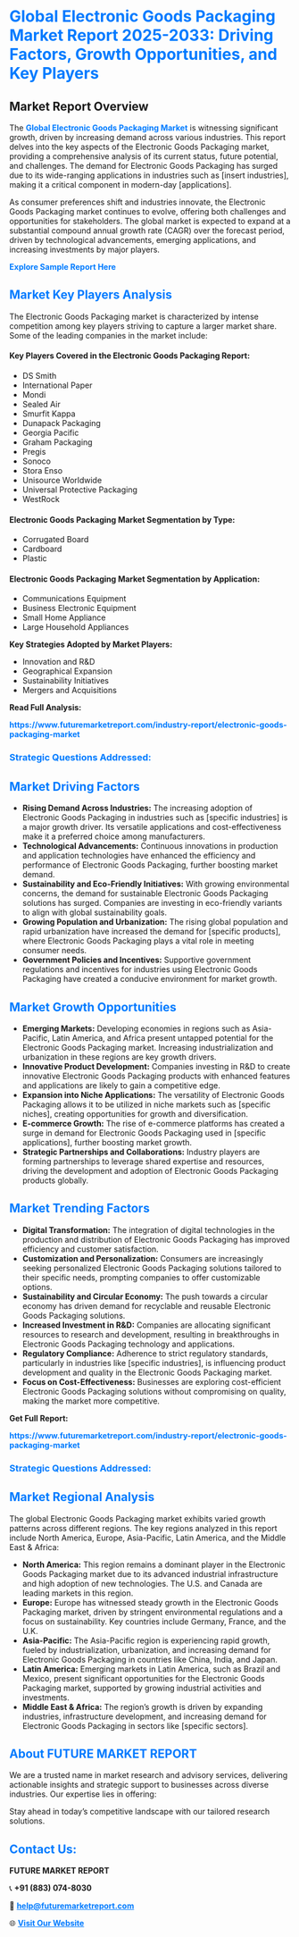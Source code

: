 <h1 style="color: #007BFF;">Global Electronic Goods Packaging Market Report 2025-2033: Driving Factors, Growth Opportunities, and Key Players</h1>

<section id="overview">
<h2>Market Report Overview</h2>
<p>The <a href="https://www.futuremarketreport.com/industry-report/electronic-goods-packaging-market" style="color: #007BFF; text-decoration: none;"><strong>Global Electronic Goods Packaging Market</strong></a> is witnessing significant growth, driven by increasing demand across various industries. This report delves into the key aspects of the Electronic Goods Packaging market, providing a comprehensive analysis of its current status, future potential, and challenges. The demand for Electronic Goods Packaging has surged due to its wide-ranging applications in industries such as [insert industries], making it a critical component in modern-day [applications].</p>
<p>As consumer preferences shift and industries innovate, the Electronic Goods Packaging market continues to evolve, offering both challenges and opportunities for stakeholders. The global market is expected to expand at a substantial compound annual growth rate (CAGR) over the forecast period, driven by technological advancements, emerging applications, and increasing investments by major players.</p>
</section>

<section id="overview">
<p><a href="https://www.futuremarketreport.com/request-sample/reportId=50633" style="color: #007BFF; text-decoration: none;"><strong>Explore Sample Report Here</strong></a></p>
</section>

<section id="key-players">
<h2 style="color: #007BFF;">Market Key Players Analysis</h2>
<p>The Electronic Goods Packaging market is characterized by intense competition among key players striving to capture a larger market share. Some of the leading companies in the market include:</p>
<h4>Key Players Covered in the Electronic Goods Packaging Report:</h4>
<ul><li>DS Smith</li><li>International Paper</li><li>Mondi</li><li>Sealed Air</li><li>Smurfit Kappa</li><li>Dunapack Packaging</li><li>Georgia Pacific</li><li>Graham Packaging</li><li>Pregis</li><li>Sonoco</li><li>Stora Enso</li><li>Unisource Worldwide</li><li>Universal Protective Packaging</li><li>WestRock</li></ul>
<h4>Electronic Goods Packaging Market Segmentation by Type:</h4>
<ul><li>Corrugated Board</li><li>Cardboard</li><li>Plastic</li></ul>

<h4>Electronic Goods Packaging Market Segmentation by Application:</h4>
<ul><li>Communications Equipment</li><li>Business Electronic Equipment</li><li>Small Home Appliance</li><li>Large Household Appliances</li></ul>
<p><strong>Key Strategies Adopted by Market Players:</strong></p>
<ul>
<li>Innovation and R&D</li>
<li>Geographical Expansion</li>
<li>Sustainability Initiatives</li>
<li>Mergers and Acquisitions</li>
</ul>
</section>

<section>
<p><strong>Read Full Analysis: </strong></p><a href="https://www.futuremarketreport.com/industry-report/electronic-goods-packaging-market" style="color: #007BFF; text-decoration: none;"><strong>https://www.futuremarketreport.com/industry-report/electronic-goods-packaging-market</strong></a>
<h3 style="color: #007BFF;">Strategic Questions Addressed:</h3>
</section>

<section id="driving-factors">
<h2 style="color: #007BFF;">Market Driving Factors</h2>
<ul>
<li><strong>Rising Demand Across Industries:</strong> The increasing adoption of Electronic Goods Packaging in industries such as [specific industries] is a major growth driver. Its versatile applications and cost-effectiveness make it a preferred choice among manufacturers.</li>
<li><strong>Technological Advancements:</strong> Continuous innovations in production and application technologies have enhanced the efficiency and performance of Electronic Goods Packaging, further boosting market demand.</li>
<li><strong>Sustainability and Eco-Friendly Initiatives:</strong> With growing environmental concerns, the demand for sustainable Electronic Goods Packaging solutions has surged. Companies are investing in eco-friendly variants to align with global sustainability goals.</li>
<li><strong>Growing Population and Urbanization:</strong> The rising global population and rapid urbanization have increased the demand for [specific products], where Electronic Goods Packaging plays a vital role in meeting consumer needs.</li>
<li><strong>Government Policies and Incentives:</strong> Supportive government regulations and incentives for industries using Electronic Goods Packaging have created a conducive environment for market growth.</li>
</ul>
</section>

<section id="growth-opportunities">
<h2 style="color: #007BFF;">Market Growth Opportunities</h2>
<ul>
<li><strong>Emerging Markets:</strong> Developing economies in regions such as Asia-Pacific, Latin America, and Africa present untapped potential for the Electronic Goods Packaging market. Increasing industrialization and urbanization in these regions are key growth drivers.</li>
<li><strong>Innovative Product Development:</strong> Companies investing in R&D to create innovative Electronic Goods Packaging products with enhanced features and applications are likely to gain a competitive edge.</li>
<li><strong>Expansion into Niche Applications:</strong> The versatility of Electronic Goods Packaging allows it to be utilized in niche markets such as [specific niches], creating opportunities for growth and diversification.</li>
<li><strong>E-commerce Growth:</strong> The rise of e-commerce platforms has created a surge in demand for Electronic Goods Packaging used in [specific applications], further boosting market growth.</li>
<li><strong>Strategic Partnerships and Collaborations:</strong> Industry players are forming partnerships to leverage shared expertise and resources, driving the development and adoption of Electronic Goods Packaging products globally.</li>
</ul>
</section>

<section id="trending-factors">
<h2 style="color: #007BFF;">Market Trending Factors</h2>
<ul>
<li><strong>Digital Transformation:</strong> The integration of digital technologies in the production and distribution of Electronic Goods Packaging has improved efficiency and customer satisfaction.</li>
<li><strong>Customization and Personalization:</strong> Consumers are increasingly seeking personalized Electronic Goods Packaging solutions tailored to their specific needs, prompting companies to offer customizable options.</li>
<li><strong>Sustainability and Circular Economy:</strong> The push towards a circular economy has driven demand for recyclable and reusable Electronic Goods Packaging solutions.</li>
<li><strong>Increased Investment in R&D:</strong> Companies are allocating significant resources to research and development, resulting in breakthroughs in Electronic Goods Packaging technology and applications.</li>
<li><strong>Regulatory Compliance:</strong> Adherence to strict regulatory standards, particularly in industries like [specific industries], is influencing product development and quality in the Electronic Goods Packaging market.</li>
<li><strong>Focus on Cost-Effectiveness:</strong> Businesses are exploring cost-efficient Electronic Goods Packaging solutions without compromising on quality, making the market more competitive.</li>
</ul>
</section>

<section>
<p><strong>Get Full Report: </strong></p><a href="https://www.futuremarketreport.com/industry-report/electronic-goods-packaging-market" style="color: #007BFF; text-decoration: none;"><strong>https://www.futuremarketreport.com/industry-report/electronic-goods-packaging-market</strong></a>
<h3 style="color: #007BFF;">Strategic Questions Addressed:</h3>
</section>


<section id="regional-analysis">
<h2 style="color: #007BFF;">Market Regional Analysis</h2>
<p>The global Electronic Goods Packaging market exhibits varied growth patterns across different regions. The key regions analyzed in this report include North America, Europe, Asia-Pacific, Latin America, and the Middle East & Africa:</p>
<ul>
<li><strong>North America:</strong> This region remains a dominant player in the Electronic Goods Packaging market due to its advanced industrial infrastructure and high adoption of new technologies. The U.S. and Canada are leading markets in this region.</li>
<li><strong>Europe:</strong> Europe has witnessed steady growth in the Electronic Goods Packaging market, driven by stringent environmental regulations and a focus on sustainability. Key countries include Germany, France, and the U.K.</li>
<li><strong>Asia-Pacific:</strong> The Asia-Pacific region is experiencing rapid growth, fueled by industrialization, urbanization, and increasing demand for Electronic Goods Packaging in countries like China, India, and Japan.</li>
<li><strong>Latin America:</strong> Emerging markets in Latin America, such as Brazil and Mexico, present significant opportunities for the Electronic Goods Packaging market, supported by growing industrial activities and investments.</li>
<li><strong>Middle East & Africa:</strong> The region’s growth is driven by expanding industries, infrastructure development, and increasing demand for Electronic Goods Packaging in sectors like [specific sectors].</li>
</ul>
</section>

<footer>
<h2 style="color: #007BFF;">About FUTURE MARKET REPORT</h2>
<p>We are a trusted name in market research and advisory services, delivering actionable insights and strategic support to businesses across diverse industries. Our expertise lies in offering:</p>

<p>Stay ahead in today’s competitive landscape with our tailored research solutions.</p>

<h2 style="color: #007BFF;">Contact Us:</h2>
<p><strong>FUTURE MARKET REPORT</strong></p>
<p>📞 <strong>+91 (883) 074-8030</strong></p>
<p>📧 <strong><a href="mailto:help@futuremarketreport.com" style="color: #007BFF;">help@futuremarketreport.com</a></strong></p>
<p>🌐 <strong><a href="https://www.futuremarketreport.com/" style="color: #007BFF;">Visit Our Website</a></strong></p>
</footer>